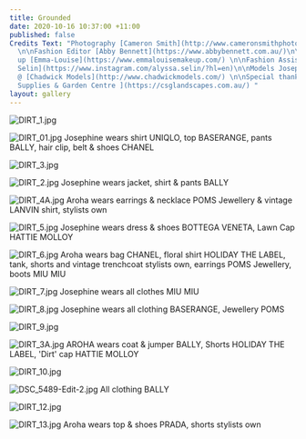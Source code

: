 ```yaml
---
title: Grounded
date: 2020-10-16 10:37:00 +11:00
published: false
Credits Text: "Photography [Cameron Smith](http://www.cameronsmithphoto.com/index.html)
  \n\nFashion Editor [Abby Bennett](https://www.abbybennett.com.au/)\n\nHair & Make
  up [Emma-Louise](https://www.emmalouisemakeup.com/) \n\nFashion Assistant [Alyssa
  Selin](https://www.instagram.com/alyssa.selin/?hl=en)\n\nModels Josephine and Aroha
  @ [Chadwick Models](http://www.chadwickmodels.com/) \n\nSpecial thanks to [CSG Landscape
  Supplies & Garden Centre ](https://csglandscapes.com.au/) "
layout: gallery
---
```


![DIRT_1.jpg](/uploads/DIRT_1.jpg)

![DIRT_01.jpg](/uploads/DIRT_01.jpg)
Josephine wears shirt UNIQLO, top BASERANGE, pants BALLY, hair clip, belt & shoes CHANEL

![DIRT_3.jpg](/uploads/DIRT_3.jpg)

![DIRT_2.jpg](/uploads/DIRT_2.jpg)
Josephine wears jacket, shirt & pants BALLY

![DIRT_4A.jpg](/uploads/DIRT_4A.jpg)
Aroha wears earrings & necklace POMS Jewellery & vintage LANVIN shirt, stylists own

![DIRT_5.jpg](/uploads/DIRT_5.jpg)
Josephine wears dress & shoes BOTTEGA VENETA, Lawn Cap HATTIE MOLLOY

![DIRT_6.jpg](/uploads/DIRT_6.jpg)
Aroha wears bag CHANEL, floral shirt HOLIDAY THE LABEL, tank, shorts and vintage trenchcoat stylists own, earrings POMS Jewellery, boots MIU MIU

![DIRT_7.jpg](/uploads/DIRT_7.jpg)
Josephine wears all clothes MIU MIU


![DIRT_8.jpg](/uploads/DIRT_8.jpg)
Josephine wears all clothing BASERANGE, Jewellery POMS

![DIRT_9.jpg](/uploads/DIRT_9.jpg)

![DIRT_3A.jpg](/uploads/DIRT_3A.jpg)
AROHA wears coat & jumper BALLY, Shorts HOLIDAY THE LABEL, 'Dirt' cap HATTIE MOLLOY

![DIRT_10.jpg](/uploads/DIRT_10.jpg)

![DSC_5489-Edit-2.jpg](/uploads/DSC_5489-Edit-2.jpg)
All clothing BALLY

![DIRT_12.jpg](/uploads/DIRT_12.jpg)

![DIRT_13.jpg](/uploads/DIRT_13.jpg)
Aroha wears top & shoes PRADA, shorts stylists own

